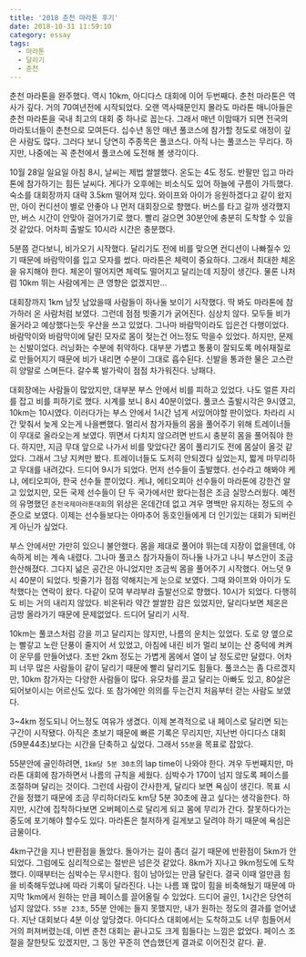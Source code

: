 ```yaml
---
title: '2018 춘천 마라톤 후기'
date: 2018-10-31 11:59:10
category: essay
tags:
  - 마라톤
  - 달리기
  - 춘천
---
```


춘천 마라톤을 완주했다. 역시 10km, 아디다스 대회에 이어 두번째다. 춘천 마라톤은 역사가 깊다. 거의 70여년전에 시작되었다. 오랜 역사때문인지 몰라도 마라톤 매니아들은 춘천 마라톤을 국내 최고의 대회 중 하나로 꼽는다. 그래서 매년 이맘때가 되면 전국의 마라토너들이 춘천으로 모여든다. 십수년 동안 매년 풀코스에 참가할 정도로 애정이 깊은 사람도 많다. 그러다 보니 당연히 주종목은 풀코스다. 아직 나는 풀코스는 무리다. 하지만, 나중에는 꼭 춘천에서 풀코스에 도전해 볼 생각이다.

10월 28일 일요일 아침 8시, 날씨는 제법 쌀쌀했다. 온도는 4도 정도. 반팔만 입고 마라톤에 참가하기는 힘든 날씨다. 게다가 오후에는 비소식도 있어 하늘에 구름이 가득했다. 숙소를 대회장까지 대략 3.5km 떨어져 있다. 와이프와 아이가 응원하겠다고 같이 왔지만, 아이 컨디션이 별로 안좋아 나 먼저 대회장으로 향했다. 버스를 타고 갈까 생각했지만, 버스 시간이 안맞아 걸어가기로 했다. 빨리 걸으면 30분안에 충분히 도착할 수 있을것 같았다. 어차피 출발도 10시라 시간은 충분했다.

5분쯤 걷다보니, 비가오기 시작했다. 달리기도 전에 비를 맞으면 컨디션이 나빠질수 있기 때문에 바람막이를 입고 모자를 썼다. 마라톤은 체력이 중요하다. 그래서 최대한 체온을 유지해야 한다. 체온이 떨어지면 체력도 떨어지고 달리는데 지장이 생긴다. 물론 나처럼 10km 뛰는 사람에게는 큰 영향은 없겠지만...

대회장까지 1km 남짓 남았을때 사람들이 하나둘 보이기 시작했다. 딱 봐도 마라톤에 참가하러 온 사람처럼 보였다. 그런데 점점 빗줄기가 굵어진다. 심상치 않다. 모두들 비가 올거라고 예상했다는듯 우산을 쓰고 있었다. 그나마 바람막이라도 입은건 다행이었다. 바람막이와 바람막이에 달린 모자로 몸이 젖는건 어느정도 막을수 있었다. 하지만, 문제는 신발이었다. 러닝화는 수분에 취약하다. 대부분 가볍고 통풍이 잘되도록 메쉬재질로로 만들어지기 때문에 비가 내리면 수분이 그대로 흡수된다. 신발을 통과한 물은 고스란히 양말로 스며든다. 갈수록 발가락이 점점 차가워진다. 낭패다. 

대회장에는 사람들이 많았지만, 대부분 부스 안에서 비를 피하고 있었다. 나도 얼른 자리를 잡고 비를 피하기로 했다. 시계를 보니 8시 40분이었다. 풀코스 출발시각은 9시였고, 10km는 10시였다. 이러다가는 부스 안에서 1시간 넘게 서있어야할 판이었다. 차라리 시간 맞춰서 늦게 오는게 나을뻔했다. 멀리서 참가자들의 몸을 풀어주기 위해 트레이너들이 무대로 올라오는게 보였다. 뛰면서 다치지 않으려면 반드시 충분히 몸을 풀어줘야 한다. 하지만, 지금 무대 앞으로 나가서 비를 맞았다간 몸이 풀리기도 전에 몸살이 올것 같았다. 그래서 그냥 지켜만 봤다. 트레이너들도 도저히 안되겠다 싶었는지, 짧게 마무리하고 무대를 내려갔다. 드디어 9시가 되었다. 먼저 선수들이 출발했다. 선수라고 해봐야 케냐, 에티오피아, 한국 선수들 뿐이었다. 케냐, 에티오피아 선수들이 마라톤에 강한건 알고 있었지만, 모든 국제 선수들이 단 두 국가에서만 왔다는점은 조금 실망스러웠다. 예전의 유명했던 `춘천국제마라톤대회`의 위상은 온데간데 없고 겨우 명백만 유지하는 정도의 수준으로 보였다. 이제는 선수들보다는 아마추어 동호인들에게 더 인기있는 대회가 되버린게 아닌가 싶었다.

부스 안에서만 가만히 있으니 불안했다. 몸을 제대로 풀어야 뛰는데 지장이 없을텐데, 야속하게 비는 계속 내렸다. 그나마 풀코스 참가자들이 하나둘 나가고 나니 부스안이 조금 한산해졌다. 그다지 넒은 공간은 아니었지만 조금씩 몸을 풀어주기 시작했다. 어느덧 9시 40분이 되었다. 빗줄기가 점점 약해지는게 눈으로 보였다. 그때 와이프와 아이가 도착했다는 연락이 왔다. 다같이 모여 부랴부랴 출발선으로 향했다. 10시가 되었다. 다행히도 비는 거의 내리지 않았다. 비온뒤라 약간 쌀쌀한 감은 있었지만, 달리다보면 체온은 금방 올라가기 때문에 문제없었다. 드디어 달리기 시작.

10km는 풀코스처럼 강을 끼고 달리지는 않지만, 나름의 운치는 있었다. 도로 양 옆으로는 빨갛고 노란 단풍이 줄지어 서 있었고, 아침에 내린 비가 멀리 보이는 산 중턱에 켜켜이 운무를 만들어냈다. 초반 2km 정도는 가볍게 몸에서 열이 날 정도로만 달렸다. 어차피 너무 많은 사람들이 같이 달리기 때문에 빨리 달리기도 힘들다. 풀코스는 좀 다르겠지만, 10km 참가자는 다양한 사람들이 많다. 유모차를 끌고 달리는 아빠도 있고, 80살은 되어보이시는 어르신도 있다. 또 참가에만 의의를 두는건지 처음부터 걷는 사람도 보였다. 

3~4km 정도되니 어느정도 여유가 생겼다. 이제 본격적으로 내 페이스로 달리면 되는 구간이 시작됐다. 아직은 초보기 때문에 빠른 기록은 무리지만, 지난번 아디다스 대회(59분44초)보다는 시간을 단축하고 싶었다. 그래서 `55분`을 목표로 잡았다. 

55분안에 골인하려면, `1km당 5분 30초`의 lap time이 나와야 한다. 겨우 두번째지만, 마라톤 대회에 참가하면서 나름의 규칙을 세웠다. 심박수가 170이 넘지 않도록 페이스를 조절하며 달리는 것이다. 그런데 사람이 간사한게, 달리다 보면 욕심이 생긴다. 목표 시간을 정했기 때문에 조금 무리하더라도 km당 5분 30초에 끊고 싶다는 생각을한다. 하지만, 시간에 집착하다보면 오버페이스로 달리게 되고 몸에 무리가 간다. 잘못하다가는 중도에 포기해야 할수도 있다. 마라톤은 철저하게 길게보고 달려야 하기 때문에 욕심은 금물이다. 

4km구간을 지나 반환점을 돌았다. 돌아가는 길이 좀더 길기 때문에 반환점이 5km가 안되었다. 그럼에도 심리적으로는 절반은 넘은것 같았다. 8km가 지나고 9km정도에 도착했다. 이때부터는 심박수는 무시한다. 힘이 남아있는 만큼 달린다. 결국 이때 얼만큼 힘을 비축해두었냐에 따라 기록이 달라진다. 나는 나름 꽤 많이 힘을 비축해뒀기 때문에 마지막 1km에서 원하는 만큼 페이스를 끌어올릴 수 있었다. 드디어 골인, 1시간은 당연히 넘지 않았다. `55분 23초`, 55분 안에는 들지 못했지만, 내가 원하는 정도의 결과를 얻어냈다. 지난 대회보다 4분 이상 앞당겼다. 아디다스 대회에서는 도착하고도 너무 힘들어서 거의 퍼져버렸는데, 이번 춘천 대회는 끝나고도 크게 힘들다는 느낌은 없었다. 페이스 조절을 잘한탓도 있겠지만, 그 동안 꾸준히 연습했던게 결과로 이어진것 같다. 끝.
